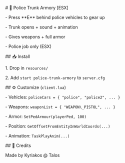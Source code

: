 \# 🚓 Police Trunk Armory \[ESX]



\- Press \*\*E\*\* behind police vehicles to gear up

\- Trunk opens + sound + animation

\- Gives weapons + full armor

\- Police job only (ESX)



\## 📥 Install



1\. Drop in `resources/`

2\. Add `start police-trunk-armory` to `server.cfg`



\## ⚙️ Customize (`client.lua`)



\- Vehicles: `policeCars = { "police", "police2", ... }`

\- Weapons: `weaponList = { "WEAPON\_PISTOL", ... }`

\- Armor: `SetPedArmour(playerPed, 100)`

\- Position: `GetOffsetFromEntityInWorldCoords(...)`

\- Animation: `TaskPlayAnim(...)`





\## 👤 Credits



Made by Kyriakos @ Talos



